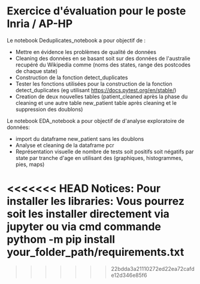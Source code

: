 # Exercice d'évaluation pour le poste Inria / AP-HP

Le notebook Deduplicates_notebook a pour objectif de : 
* Mettre en évidence les problèmes de qualité de données 
* Cleaning des données en se basant soit sur des données de l'australie recupéré du Wikipedia 
comme (noms des states, range des postcodes de chaque state)
* Construction de la fonction detect_duplicates 
* Tester les fonctions utilisées pour la construction de la fonction detect_duplicates (eg utilisant https://docs.pytest.org/en/stable/)
* Creation de deux nouvelles tables (patient_cleaned après la phase du cleaning et une autre table new_patient table après cleaning et 
le suppression des doublons)

Le notebook EDA_notebook a pour objectif de d'analyse exploratoire de données: 
* import du dataframe new_patient sans les doublons
* Analyse et cleaning de la dataframe pcr 
* Représentation visuelle de nombre de tests soit positifs soit négatifs par state par tranche d'age en utilisant des 
(graphiques, histogrammes, pies, maps)

<<<<<<< HEAD
Notices:
Pour installer les libraries: Vous pourrez soit les installer directement via jupyter ou via cmd commande pythom -m pip install your_folder_path/requirements.txt
=======
>>>>>>> 22bdda3a21110272ed22ea72cafde12d346e85f6
